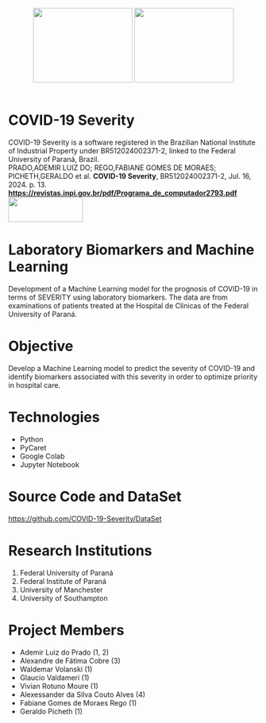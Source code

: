 <p align="center">
  <img width="200" height="150" src=https://upload.wikimedia.org/wikipedia/commons/thumb/2/25/Instituto_Federal_do_Paran%C3%A1_-_Marca_Vertical_2015.svg/279px-Instituto_Federal_do_Paran%C3%A1_-_Marca_Vertical_2015.svg.png>
  <img width="200" height="150" src=http://www.ufpr.br/portalufpr/wp-content/uploads/2015/11/ufpr_25.jpg>
  <br><br>
</p>
  
# COVID-19 Severity
COVID-19 Severity is a software registered in the Brazilian National Institute of Industrial Property under BR512024002371-2, linked to the Federal University of Paraná, Brazil.<br>
PRADO,ADEMIR LUIZ DO; REGO,FABIANE GOMES DE MORAES; PICHETH,GERALDO et al. <b>COVID-19 Severity</b>, BR512024002371-2, Jul. 16, 2024. p. 13. <b>https://revistas.inpi.gov.br/pdf/Programa_de_computador2793.pdf</b><br>
<img width="150" height="50" src=https://github.com/user-attachments/assets/1504a00a-cddb-4071-915e-5f47615a29ff>


# Laboratory Biomarkers and Machine Learning
Development of a Machine Learning model for the prognosis of COVID-19 in terms of SEVERITY using laboratory biomarkers. The data are from examinations of patients treated at the Hospital de Clínicas of the Federal University of Paraná.

# Objective
Develop a Machine Learning model to predict the severity of COVID-19 and identify biomarkers associated with this severity in order to optimize priority in hospital care.

# Technologies
<ul>
  <li>Python</li>
  <li>PyCaret</li>
  <li>Google Colab</li>
  <li>Jupyter Notebook</li>
</ul>

# Source Code and DataSet
https://github.com/COVID-19-Severity/DataSet

# Research Institutions
<ol>
  <li>Federal University of Paraná</li>
  <li>Federal Institute of Paraná</li>
  <li>University of Manchester</li>
  <li>University of Southampton</li>
</ol>  

# Project Members
<ul>  
  <li>Ademir Luiz do Prado (1, 2)</li>
  <li>Alexandre de Fátima Cobre (3)</li>
  <li>Waldemar Volanski (1)</li>
  <li>Glaucio Valdameri (1)</li>
  <li>Vivian Rotuno Moure (1)</li>
  <li>Alexessander da Silva Couto Alves (4)</li>
  <li>Fabiane Gomes de Moraes Rego (1)</li>
  <li>Geraldo Picheth (1)</li>
</ul>
